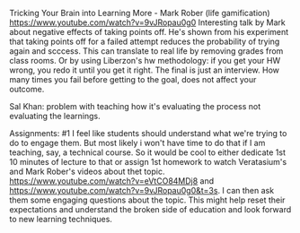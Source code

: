 Tricking Your Brain into Learning More - Mark Rober (life gamification) 
https://www.youtube.com/watch?v=9vJRopau0g0
Interesting talk by Mark about negative effects of taking points off. He's shown from his experiment that taking points off for a failed attempt reduces the probability of trying again and scccess. 
This can translate to real life by removing grades from class rooms. Or by using Liberzon's hw methodology: if you get your HW wrong, you redo it until you get it right. The final is just an interview. 
How many times you fail before getting to the goal, does not affect your outcome. 

Sal Khan:
problem with teaching how it's evaluating the process not evaluating the learnings. 


Assignments:
#1 I feel like students should understand what we're trying to do to engage them. But most likely i won't have time to do that if I am teaching, say, a technical course. So it would be cool to either dedicate 1st 10 minutes of lecture to that or assign 1st homework to watch Veratasium's and Mark Rober's videos about thet topic. https://www.youtube.com/watch?v=eVtCO84MDj8 and https://www.youtube.com/watch?v=9vJRopau0g0&t=3s. I can then ask them some engaging questions about the topic. This might help reset their expectations and understand the broken side of education and look forward to new learning techniques.  
